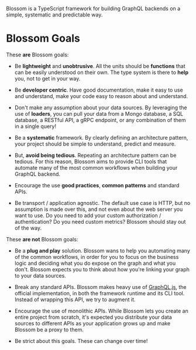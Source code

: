 Blossom is a TypeScript framework for building GraphQL backends on a simple, systematic and predictable way.

# Blossom Goals

These **are** Blossom goals:

- Be **lightweight** and **unobtrusive**. All the units should be **functions** that can be easily understood on their own. The type system is there to **help** you, not to get in your way.

- Be **developer centric**. Have good documentation, make it easy to use and understand, make your code easy to reason about and understand.

- Don't make any assumption about your data sources. By leveraging the use of **loaders**, you can pull your data from a Mongo database, a SQL database, a RESTful API, a gRPC endpoint, or any combination of them in a single query!

- Be a **systematic** framework. By clearly defining an architecture pattern, your project should be simple to understand, predict and measure.

- But, **avoid being tedious**. Repeating an architecture pattern can be tedious. For this reason, Blossom aims to provide CLI tools that automate many of the most common workflows when building your GraphQL backend.

- Encourage the use **good practices**, **common patterns** and standard APIs.

- Be transport / application agnostic. The default use case is HTTP, but no assumption is made over this, and not even about the web server you want to use. Do you need to add your custom authorization / authentication? Do you need custom metrics? Blossom should stay out of the way.

These **are not** Blossom goals:

- Be a **plug and play** solution. Blossom wans to help you automating many of the common workflows, in order for you to focus on the business logic and deciding what you do expose on the graph and what you don't. Blossom expects you to think about how you're linking your graph to your data sources.

- Break any standard APIs. Blossom makes heavy use of [GraphQL.js](https://graphql.org/graphql-js/), the official implementation, in both the framework runtime and its CLI tool. Instead of wrapping this API, we try to augment it.

- Encourage the use of monolithic APIs. While Blossom lets you create an entire project from scratch, it's expected you distribute your data sources to different APIs as your application grows up and make Blossom be a proxy to them.

- Be strict about this goals. These can change over time!
